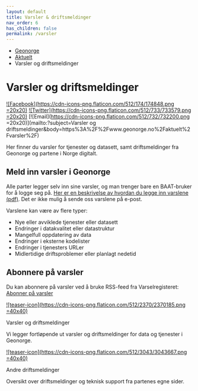 ```yaml
---
layout: default
title: Varsler & driftsmeldinger
nav_order: 6
has_children: false
permalink: /varsler
---
```


* [Geonorge](https://www.geonorge.no)
* [Aktuelt](https://www.geonorge.no/aktuelt/)
* Varsler og driftsmeldinger 

# Varsler og driftsmeldinger 

[![Facebook](https://cdn-icons-png.flaticon.com/512/174/174848.png =20x20)](https://www.facebook.com/sharer.php?u=https%3A%2F%2Fwww.geonorge.no%2Faktuelt%2Fvarsler%2F) [![Twitter](https://cdn-icons-png.flaticon.com/512/733/733579.png =20x20)](https://twitter.com/intent/tweet?url=https%3A%2F%2Fwww.geonorge.no%2Faktuelt%2Fvarsler%2F) [![Email](https://cdn-icons-png.flaticon.com/512/732/732200.png =20x20)](mailto:?subject=Varsler og driftsmeldinger&body=https%3A%2F%2Fwww.geonorge.no%2Faktuelt%2Fvarsler%2F)

Her finner du varsler for tjenester og datasett, samt driftsmeldinger fra Geonorge og partene i Norge digitalt.

## Meld inn varsler i Geonorge

Alle parter legger selv inn sine varsler, og man trenger bare en BAAT-bruker for å logge seg på. [Her er en beskrivelse av hvordan du legge inn varslene (pdf)](https://www.geonorge.no/globalassets/geonorge2/diverse-filer-norge-digitalt/hvordan-legge-inn-tjenestevarsler.pdf). Det er ikke mulig å sende oss varslene på e-post.

Varslene kan være av flere typer:

* Nye eller avviklede tjenester eller datasett
* Endringer i datakvalitet eller datastruktur
* Mangelfull oppdatering av data
* Endringer i eksterne kodelister
* Endringer i tjenesters URLer
* Midlertidige driftsproblemer eller planlagt nedetid

## Abonnere på varsler

Du kan abonnere på varsler ved å bruke RSS-feed fra Varselregisteret: [Abonner på varsler](https://register.geonorge.no/api/register/varsler.rss?)

[![teaser-icon](https://cdn-icons-png.flaticon.com/512/2370/2370185.png =40x40)](https://register.geonorge.no/register/varsler)

Varsler og driftsmeldinger 

Vi legger fortløpende ut varsler og driftsmeldinger for data og tjenester i Geonorge. 

[![teaser-icon](https://cdn-icons-png.flaticon.com/512/3043/3043667.png =40x40)](https://www.geonorge.no/aktuelt/varsler/Driftsmeldinger-og-teknisk-support/)

Andre driftsmeldinger

Oversikt over driftsmeldinger og teknisk support fra partenes egne sider.